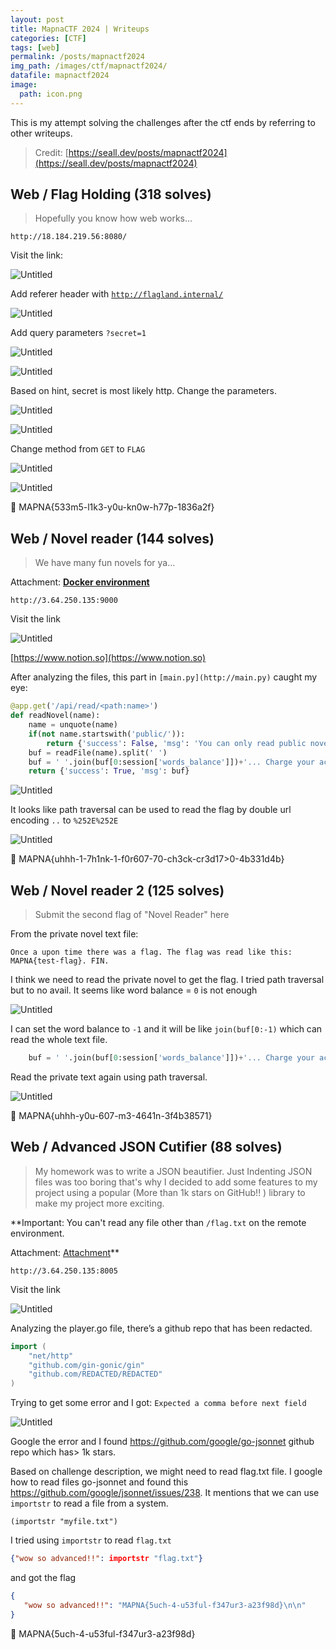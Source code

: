 ```yaml
---
layout: post
title: MapnaCTF 2024 | Writeups
categories: [CTF]
tags: [web]
permalink: /posts/mapnactf2024
img_path: /images/ctf/mapnactf2024/
datafile: mapnactf2024
image:
  path: icon.png
---
```


This is my attempt solving the challenges after the ctf ends by referring to other writeups.

> Credit: [https://seall.dev/posts/mapnactf2024](https://seall.dev/posts/mapnactf2024)
> 

## Web / Flag Holding (318 solves)

> Hopefully you know how web works…

`http://18.184.219.56:8080/`
> 

Visit the link:

![Untitled](Untitled.png)

Add referer header with [`http://flagland.internal/`](http://flagland.internal/) 

![Untitled](Untitled%201.png)

Add query parameters `?secret=1` 

![Untitled](Untitled%202.png)

![Untitled](Untitled%203.png)

Based on hint, secret is most likely http. Change the parameters.

![Untitled](Untitled%204.png)

![Untitled](Untitled%205.png)

Change method from `GET` to `FLAG`

![Untitled](Untitled%206.png)

![Untitled](Untitled%207.png)

<aside>
🚩 MAPNA{533m5-l1k3-y0u-kn0w-h77p-1836a2f}

</aside>

## Web / Novel reader (144 solves)

> We have many fun novels for ya…

Attachment: **[Docker environment](https://mapnactf.com/tasks/novel-reader_d78366cb079727a6bd3809219df9bc7835d17fd1.txz)**

`http://3.64.250.135:9000`
> 

Visit the link

![Untitled](Untitled%208.png)

[https://www.notion.so](https://www.notion.so)

After analyzing the files, this part in `[main.py](http://main.py)` caught my eye:

```python
@app.get('/api/read/<path:name>')
def readNovel(name):
    name = unquote(name)
    if(not name.startswith('public/')):
        return {'success': False, 'msg': 'You can only read public novels!'}, 400
    buf = readFile(name).split(' ')
    buf = ' '.join(buf[0:session['words_balance']])+'... Charge your account to unlock more of the novel!'
    return {'success': True, 'msg': buf}
```

![Untitled](Untitled%209.png)

It looks like path traversal can be used to read the flag by double url encoding `..` to `%252E%252E`

![Untitled](Untitled%2010.png)

<aside>
🚩 MAPNA{uhhh-1-7h1nk-1-f0r607-70-ch3ck-cr3d17>0-4b331d4b}

</aside>

## Web / Novel reader 2 (125 solves)

> Submit the second flag of "Novel Reader" here
> 

From the private novel text file:

```
Once a upon time there was a flag. The flag was read like this: MAPNA{test-flag}. FIN.
```

I think we need to read the private novel to get the flag. I tried path traversal but to no avail. It seems like word balance = `0` is not enough 

![Untitled](Untitled%2011.png)

I can set the word balance to `-1` and it will be like `join(buf[0:-1)` which can read the whole text file.

```python
    buf = ' '.join(buf[0:session['words_balance']])+'... Charge your account to unlock more of the novel!'
```

Read the private text again using path traversal.

![Untitled](Untitled%2012.png)

<aside>
🚩 MAPNA{uhhh-y0u-607-m3-4641n-3f4b38571}

</aside>

## Web / Advanced JSON Cutifier (88 solves)

> My homework was to write a JSON beautifier. Just Indenting JSON files was too boring that's why I decided to add some features to my project using a popular (More than 1k stars on GitHub!! ) library to make my project more exciting.

**Important: You can't read any file other than `/flag.txt` on the remote environment.

Attachment: [Attachment](https://mapnactf.com/tasks/player_a466f9f2a43ac42473015d72342c262e8d4b9519.txz)**

`http://3.64.250.135:8005`
> 

Visit the link

![Untitled](Untitled%2013.png)

Analyzing the player.go file, there’s a github repo that has been redacted.

```go
import (
    "net/http"
    "github.com/gin-gonic/gin"
    "github.com/REDACTED/REDACTED"
)
```

Trying to get some error and I got: `Expected a comma before next field`

![Untitled](Untitled%2014.png)

Google the error and I found https://github.com/google/go-jsonnet github repo which has> 1k stars.

Based on challenge description, we might need to read flag.txt file. I google how to read files go-jsonnet and found this https://github.com/google/jsonnet/issues/238. It mentions that we can use `importstr` to read a file from a system. 

```
(importstr "myfile.txt")
```

I tried using `importstr` to read `flag.txt` 

```json
{"wow so advanced!!": importstr "flag.txt"}
```

and got the flag

```json
{
   "wow so advanced!!": "MAPNA{5uch-4-u53ful-f347ur3-a23f98d}\n\n"
}
```

<aside>
🚩 MAPNA{5uch-4-u53ful-f347ur3-a23f98d}

</aside>